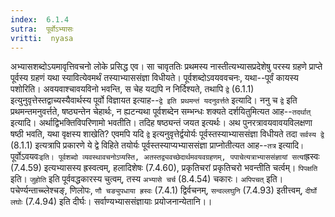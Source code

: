 ```yaml
---
index:  6.1.4
sutra:  पूर्वोऽभ्यासः
vritti:  nyasa
---
```


अभ्यासशब्दोऽयमावृत्तिवचनो लोके प्रसिद्ध एव। सा चावृततिः प्रथमस्य नास्तीत्यभ्यासप्रदेशेषु परस्य ग्रहणे प्राप्ते पूर्वस्य ग्रहणं यथा स्यावित्येवमर्थं तस्याभ्याससंज्ञा विधीयते। पूर्वशब्दोऽवयववचनः, यथा--पूर्वं कायस्य पशोरिति। अवयवाश्चावयविनो भवन्ति, स चेह यद्यपि न निर्दिश्यते, तथापि `द्वे` (6.1.1) इत्युनुवृत्तेस्तद्वाच्यस्यैवार्थस्य पूर्वो विज्ञायत इत्याह--`द्वे इति प्रथमन्तं यदनुवर्त्तते` इत्यादि। ननु च `द्वे` इति प्रथमन्तमनुवर्त्तते, षष्ठ्यन्तेन चेहार्थः, न ह्यटन्यथा पूर्वशब्देन सम्भन्धः शक्यते दर्शयितुमित्यत आह--`तदर्थात्` इत्यादि। अर्थाद्विभक्तिविपरिणामो भवतीति। तदिह षष्ठ्यन्तं जयत इत्यर्थः। अथ पुनरत्रावयवावयविलक्षणा षष्ठी भवति, यथा वृक्षस्य शाखेति? एवमपि यदि `द्वे` इत्यनुवृत्तेर्द्वयोर्यः पूर्वस्तस्याभ्याससंज्ञा विधीयते तदा `सर्वस्य द्वे` (8.1.1) इत्यत्रापि प्रकारणे ये द्वे विहिते तयोर्यः पूर्वस्तस्याप्यभ्याससंज्ञा प्राप्नोतीत्यत आह--`तत्र` इत्यादि`। `पूर्वोऽवयवः` इति। पूर्वशब्दो व्यवस्थावचनोऽप्यस्ति, अतस्तद्व्यवच्छेदार्थमवयवग्रहणम्, पपाचेत्यत्राभ्याससंज्ञायां सत्यां `ह्रस्वः (7.4.59) इत्यभ्यासस्य ह्रस्वत्वम्, हलादिशेषः (7.4.60), प्रकृतिचरां प्रकृतिचरो भवन्तीति चर्त्वम्। `पिपक्षति` इति। `जुहोति` इति पूर्ववद्धकारस्य चुत्वम्, तस्य `अभ्यासे चर्च` (8.4.54) चकारः। `अपिपचत्` इति। पचेर्ण्यन्ताच्च्लेश्चङ्, णिलोपः, `णौ चङ्युपधाया ह्रस्वः` (7.4.1) द्विर्वचनम्, `सन्वल्लघुनि` (7.4.93) इतीत्त्वम्, `दीर्घो लघोः` (7.4.94) इति दीर्घः। सर्वाण्यभ्याससंज्ञायाः प्रयोजनान्येतानि।।

